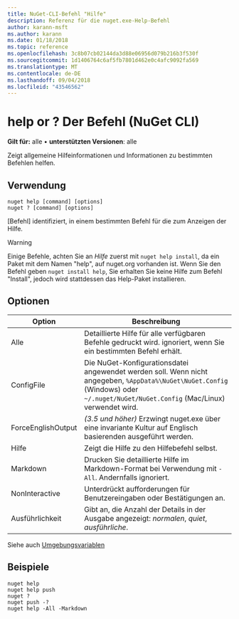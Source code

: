 ```yaml
---
title: NuGet-CLI-Befehl "Hilfe"
description: Referenz für die nuget.exe-Help-Befehl
author: karann-msft
ms.author: karann
ms.date: 01/18/2018
ms.topic: reference
ms.openlocfilehash: 3c8b07cb02144da3d88e06956d079b216b3f530f
ms.sourcegitcommit: 1d1406764c6af5fb7801d462e0c4afc9092fa569
ms.translationtype: MT
ms.contentlocale: de-DE
ms.lasthandoff: 09/04/2018
ms.locfileid: "43546562"
---
```

# <a name="help-or--command-nuget-cli"></a>help or ? Der Befehl (NuGet CLI)

**Gilt für:** alle &bullet; **unterstützten Versionen**: alle

Zeigt allgemeine Hilfeinformationen und Informationen zu bestimmten Befehlen helfen.

## <a name="usage"></a>Verwendung

```cli
nuget help [command] [options]
nuget ? [command] [options]
```

[Befehl] identifiziert, in einem bestimmten Befehl für die zum Anzeigen der Hilfe.

> [!Warning]
> Einige Befehle, achten Sie an *Hilfe* zuerst mit `nuget help install`, da ein Paket mit dem Namen "help", auf nuget.org vorhanden ist. Wenn Sie den Befehl geben `nuget install help`, Sie erhalten Sie keine Hilfe zum Befehl "Install", jedoch wird stattdessen das Help-Paket installieren.

## <a name="options"></a>Optionen

| Option | Beschreibung |
| --- | --- |
| Alle | Detaillierte Hilfe für alle verfügbaren Befehle gedruckt wird. ignoriert, wenn Sie ein bestimmten Befehl erhält. |
| ConfigFile | Die NuGet-Konfigurationsdatei angewendet werden soll. Wenn nicht angegeben, `%AppData%\NuGet\NuGet.Config` (Windows) oder `~/.nuget/NuGet/NuGet.Config` (Mac/Linux) verwendet wird.|
| ForceEnglishOutput | *(3.5 und höher)*  Erzwingt nuget.exe über eine invariante Kultur auf Englisch basierenden ausgeführt werden. |
| Hilfe | Zeigt die Hilfe zu den Hilfebefehl selbst. |
| Markdown | Drucken Sie detaillierte Hilfe im Markdown-Format bei Verwendung mit `-All`. Andernfalls ignoriert. |
| NonInteractive | Unterdrückt aufforderungen für Benutzereingaben oder Bestätigungen an. |
| Ausführlichkeit | Gibt an, die Anzahl der Details in der Ausgabe angezeigt: *normalen*, *quiet*, *ausführliche*. |

Siehe auch [Umgebungsvariablen](cli-ref-environment-variables.md)

## <a name="examples"></a>Beispiele

```cli
nuget help
nuget help push
nuget ?
nuget push -?
nuget help -All -Markdown
```
